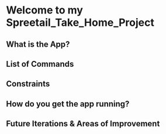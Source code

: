 # Welcome to my Spreetail_Take_Home_Project

## What is the App?

## List of Commands

## Constraints

## How do you get the app running?

## Future Iterations & Areas of Improvement